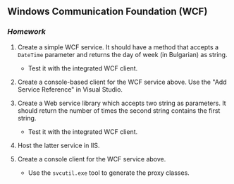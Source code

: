 ## Windows Communication Foundation (WCF)
### _Homework_
1.	Create a simple WCF service. It should have a method that accepts a `DateTime` parameter and returns the day of week (in Bulgarian) as string.
	*	Test it with the integrated WCF client.
	
2.	Create a console-based client for the WCF service above. Use the "Add Service Reference" in Visual Studio.

3.	Create a Web service library which accepts two string as parameters. It should return the number of times the second string contains the first string.
	*	Test it with the integrated WCF client.

4.	Host the latter service in IIS.

5.	Create a console client for the WCF service above.
	*	Use the `svcutil.exe` tool to generate the proxy classes.
